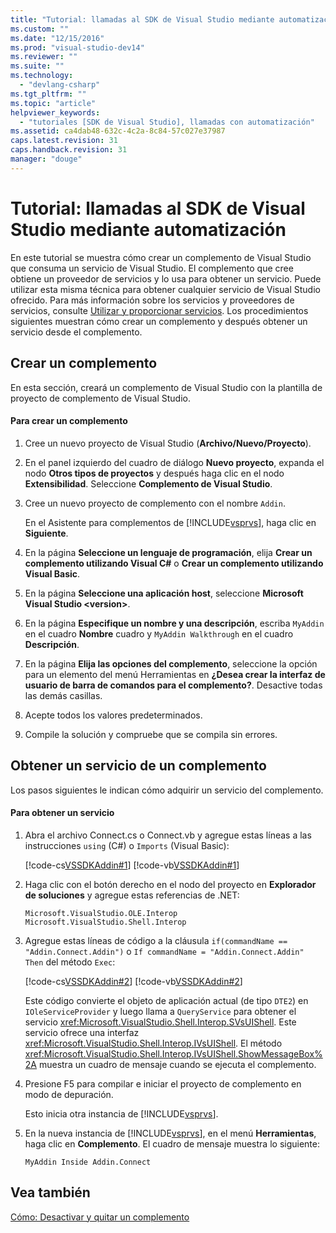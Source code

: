```yaml
---
title: "Tutorial: llamadas al SDK de Visual Studio mediante automatizaci&#243;n | Microsoft Docs"
ms.custom: ""
ms.date: "12/15/2016"
ms.prod: "visual-studio-dev14"
ms.reviewer: ""
ms.suite: ""
ms.technology: 
  - "devlang-csharp"
ms.tgt_pltfrm: ""
ms.topic: "article"
helpviewer_keywords: 
  - "tutoriales [SDK de Visual Studio], llamadas con automatización"
ms.assetid: ca4dab48-632c-4c2a-8c84-57c027e37987
caps.latest.revision: 31
caps.handback.revision: 31
manager: "douge"
---
```

# Tutorial: llamadas al SDK de Visual Studio mediante automatizaci&#243;n
En este tutorial se muestra cómo crear un complemento de Visual Studio que consuma un servicio de Visual Studio. El complemento que cree obtiene un proveedor de servicios y lo usa para obtener un servicio. Puede utilizar esta misma técnica para obtener cualquier servicio de Visual Studio ofrecido. Para más información sobre los servicios y proveedores de servicios, consulte [Utilizar y proporcionar servicios](../extensibility/using-and-providing-services.md). Los procedimientos siguientes muestran cómo crear un complemento y después obtener un servicio desde el complemento.  
  
## Crear un complemento  
 En esta sección, creará un complemento de Visual Studio con la plantilla de proyecto de complemento de Visual Studio.  
  
#### Para crear un complemento  
  
1.  Cree un nuevo proyecto de Visual Studio \(**Archivo\/Nuevo\/Proyecto**\).  
  
2.  En el panel izquierdo del cuadro de diálogo **Nuevo proyecto**, expanda el nodo **Otros tipos de proyectos** y después haga clic en el nodo **Extensibilidad**. Seleccione **Complemento de Visual Studio**.  
  
3.  Cree un nuevo proyecto de complemento con el nombre `Addin`.  
  
     En el Asistente para complementos de [!INCLUDE[vsprvs](../code-quality/includes/vsprvs_md.md)], haga clic en **Siguiente**.  
  
4.  En la página **Seleccione un lenguaje de programación**, elija **Crear un complemento utilizando Visual C\#** o **Crear un complemento utilizando Visual Basic**.  
  
5.  En la página **Seleccione una aplicación host**, seleccione **Microsoft Visual Studio \<version\>**.  
  
6.  En la página **Especifique un nombre y una descripción**, escriba `MyAddin` en el cuadro **Nombre** cuadro y `MyAddin Walkthrough` en el cuadro **Descripción**.  
  
7.  En la página **Elija las opciones del complemento**, seleccione la opción para un elemento del menú Herramientas en **¿Desea crear la interfaz de usuario de barra de comandos para el complemento?**. Desactive todas las demás casillas.  
  
8.  Acepte todos los valores predeterminados.  
  
9. Compile la solución y compruebe que se compila sin errores.  
  
## Obtener un servicio de un complemento  
 Los pasos siguientes le indican cómo adquirir un servicio del complemento.  
  
#### Para obtener un servicio  
  
1.  Abra el archivo Connect.cs o Connect.vb y agregue estas líneas a las instrucciones `using` \(C\#\) o `Imports` \(Visual Basic\):  
  
     [!code-cs[VSSDKAddin#1](../misc/codesnippet/CSharp/walkthrough-calling-into-the-visual-studio-sdk-by-using-automation_1.cs)]
     [!code-vb[VSSDKAddin#1](../misc/codesnippet/VisualBasic/walkthrough-calling-into-the-visual-studio-sdk-by-using-automation_1.vb)]  
  
2.  Haga clic con el botón derecho en el nodo del proyecto en **Explorador de soluciones** y agregue estas referencias de .NET:  
  
    ```  
    Microsoft.VisualStudio.OLE.Interop Microsoft.VisualStudio.Shell.Interop  
    ```  
  
3.  Agregue estas líneas de código a la cláusula `if(commandName == "Addin.Connect.Addin")` o `If commandName = "Addin.Connect.Addin" Then` del método `Exec`:  
  
     [!code-cs[VSSDKAddin#2](../misc/codesnippet/CSharp/walkthrough-calling-into-the-visual-studio-sdk-by-using-automation_2.cs)]
     [!code-vb[VSSDKAddin#2](../misc/codesnippet/VisualBasic/walkthrough-calling-into-the-visual-studio-sdk-by-using-automation_2.vb)]  
  
     Este código convierte el objeto de aplicación actual \(de tipo `DTE2`\) en `IOleServiceProvider` y luego llama a `QueryService` para obtener el servicio <xref:Microsoft.VisualStudio.Shell.Interop.SVsUIShell>. Este servicio ofrece una interfaz <xref:Microsoft.VisualStudio.Shell.Interop.IVsUIShell>. El método <xref:Microsoft.VisualStudio.Shell.Interop.IVsUIShell.ShowMessageBox%2A> muestra un cuadro de mensaje cuando se ejecuta el complemento.  
  
4.  Presione F5 para compilar e iniciar el proyecto de complemento en modo de depuración.  
  
     Esto inicia otra instancia de [!INCLUDE[vsprvs](../code-quality/includes/vsprvs_md.md)].  
  
5.  En la nueva instancia de [!INCLUDE[vsprvs](../code-quality/includes/vsprvs_md.md)], en el menú **Herramientas**, haga clic en **Complemento**. El cuadro de mensaje muestra lo siguiente:  
  
    ```  
    MyAddin Inside Addin.Connect  
    ```  
  
## Vea también  
 [Cómo: Desactivar y quitar un complemento](../Topic/How%20to:%20Deactivate%20and%20Remove%20an%20Add-In.md)